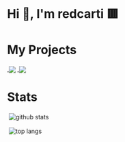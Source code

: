 <h1>Hi 👋, I'm redcarti 🟥</h1>

<h1>My Projects</h1>

<a href="https://github.com/modularium/discord">&nbsp;<img align="center" src="https://github-readme-stats.vercel.app/api/pin/?username=modularium&repo=discord&theme=dark&show_owner=true" /></a>
<a href="https://github.com/matelauncher/mate-react">&nbsp;<img align="center" src="https://github-readme-stats.vercel.app/api/pin/?username=matelauncher&repo=mate-react&theme=dark&show_owner=true" /></a>

<h1>Stats</h1>

<p>&nbsp;<img align="center" src="https://github-readme-stats.vercel.app/api?username=redcarti&show_icons=true&locale=en&theme=dark" alt="github stats" /></p>
<p>&nbsp;<img align="center" src="https://github-readme-stats.vercel.app/api/top-langs/?username=redcarti&theme=dark&layout=compact&orgs=modularium,matelauncher" alt="top langs" /></p>
